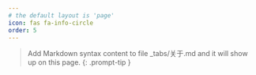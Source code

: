 ```yaml
---
# the default layout is 'page'
icon: fas fa-info-circle
order: 5
---
```


> Add Markdown syntax content to file _tabs/关于.md and it will show up on this page.
{: .prompt-tip }
